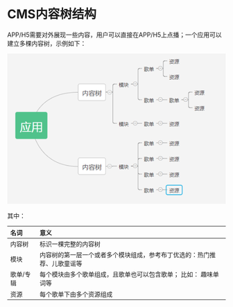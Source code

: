# CMS内容树结构

APP/H5需要对外展现一些内容，用户可以直接在APP/H5上点播；一个应用可以建立多棵内容树，示例如下：

![](/assets/import2.png)

其中：

| 名词 | 意义 |
| :--- | :--- |
| 内容树 | 标识一棵完整的内容树 |
| 模块 | 内容树的第一层一个或者多个模块组成，参考布丁优选的：热门推荐、儿歌童谣等 |
| 歌单/专辑 | 每个模块由多个歌单组成，且歌单也可以包含歌单； 比如： 趣味单词等 |
| 资源 | 每个歌单下由多个资源组成 |



